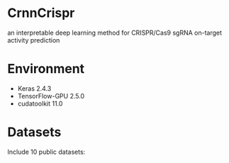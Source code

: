 # CrnnCrispr
an interpretable deep learning method for CRISPR/Cas9 sgRNA on-target activity prediction
# Environment
* Keras 2.4.3
* TensorFlow-GPU 2.5.0
* cudatoolkit 11.0
# Datasets
Include 10 public datasets:
